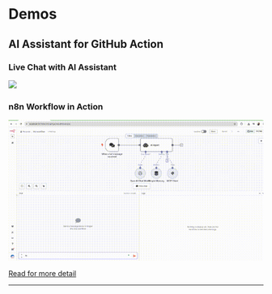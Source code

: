 # Demos

## AI Assistant for GitHub Action
### Live Chat with AI Assistant
<img src="./media/ai-agent-pipeline-logs.gif" />


### n8n Workflow in Action
<img src="./media/ai-agent-in-action.gif" />

[Read for more detail](../mcpserver-n8n/README.md#-what-is-ai-assistant-for-github-action)

---